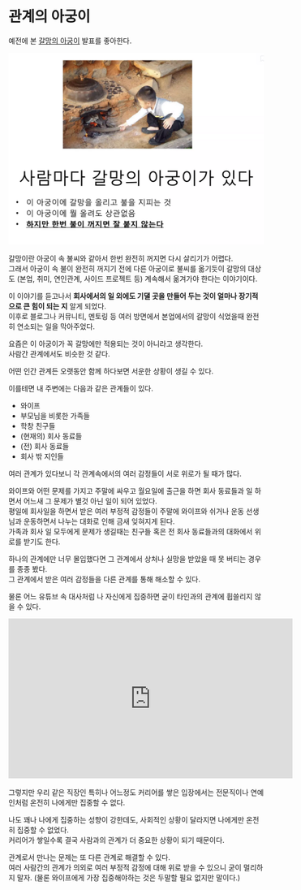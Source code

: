 # 관계의 아궁이

예전에 본 [갈망의 아궁이](https://www.slideshare.net/slideshow/ss-6097436/6097436) 발표를 좋아한다.  

![1](./images/1.png)

갈망이란 아궁이 속 불씨와 같아서 한번 완전히 꺼지면 다시 살리기가 어렵다.  
그래서 아궁이 속 불이 완전히 꺼지기 전에 다른 아궁이로 불씨를 옮기듯이 갈망의 대상도 (본업, 취미, 연인관계, 사이드 프로젝트 등) 계속해서 옮겨가야 한다는 이야기이다.  
  
이 이야기를 듣고나서 **회사에서의 일 외에도 기댈 곳을 만들어 두는 것이 얼마나 장기적으로 큰 힘이 되는 지** 알게 되었다.  
이후로 블로그나 커뮤니티, 멘토링 등 여러 방면에서 본업에서의 갈망이 식었을때 완전히 연소되는 일을 막아주었다.  
  
요즘은 이 아궁이가 꼭 갈망에만 적용되는 것이 아니라고 생각한다.  
사람간 관계에서도 비슷한 것 같다.
  
어떤 인간 관계든 오랫동안 함께 하다보면 서운한 상황이 생길 수 있다.  

이를테면 내 주변에는 다음과 같은 관계들이 있다.

- 와이프
- 부모님을 비롯한 가족들
- 학창 친구들
- (현재의) 회사 동료들
- (전) 회사 동료들
- 회사 밖 지인들

여러 관계가 있다보니 각 관계속에서의 여러 감정들이 서로 위로가 될 때가 많다.  
  
와이프와 어떤 문제를 가지고 주말에 싸우고 월요일에 출근을 하면 회사 동료들과 일 하면서 어느새 그 문제가 별것 아닌 일이 되어 있었다.  
평일에 회사일을 하면서 받은 여러 부정적 감정들이 주말에 와이프와 쉬거나 운동 선생님과 운동하면서 나누는 대화로 인해 금새 잊혀지게 된다.  
가족과 회사 일 모두에게 문제가 생길때는 친구들 혹은 전 회사 동료들과의 대화에서 위로를 받기도 한다.  
  
하나의 관계에만 너무 몰입했다면 그 관계에서 상처나 실망을 받았을 때 못 버티는 경우를 종종 봤다.  
그 관계에서 받은 여러 감정들을 다른 관계를 통해 해소할 수 있다.  
  
물론 어느 유튜브 속 대사처럼 나 자신에게 집중하면 굳이 타인과의 관계에 휩쓸리지 않을 수 있다.

<iframe 
    width="560" 
    height="315" 
    src="https://www.youtube.com/embed/AJJ7G9OfyfI" 
    frameborder="0" 
    allow="accelerometer; autoplay; clipboard-write; encrypted-media; gyroscope; picture-in-picture; web-share" 
    allowfullscreen>
</iframe>

그렇지만 우리 같은 직장인 특히나 어느정도 커리어를 쌓은 입장에서는 전문직이나 연예인처럼 온전히 나에게만 집중할 수 없다.  
  
나도 꽤나 나에게 집중하는 성향이 강한데도, 사회적인 상황이 달라지면 나에게만 온전히 집중할 수 없었다.  
커리어가 쌓일수록 결국 사람과의 관계가 더 중요한 상황이 되기 때문이다.  
  
관계로서 만나는 문제는 또 다른 관계로 해결할 수 있다.  
여러 사람간의 관계가 의외로 여러 부정적 감정에 대해 위로 받을 수 있으니 굳이 멀리하지 말자.
(물론 와이프에게 가장 집중해야하는 것은 두말할 필요 없지만 말이다.)